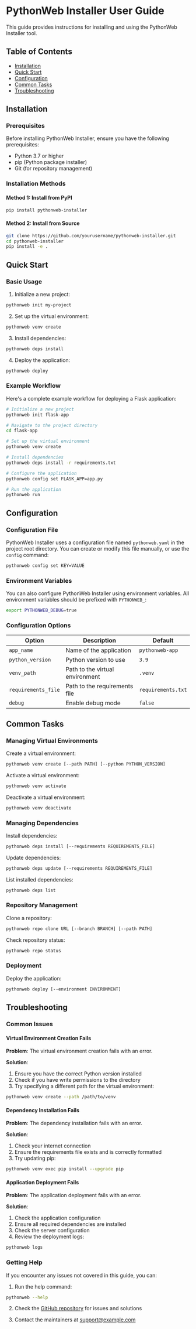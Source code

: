 # PythonWeb Installer User Guide

This guide provides instructions for installing and using the PythonWeb Installer tool.

## Table of Contents

- [Installation](#installation)
- [Quick Start](#quick-start)
- [Configuration](#configuration)
- [Common Tasks](#common-tasks)
- [Troubleshooting](#troubleshooting)

## Installation

### Prerequisites

Before installing PythonWeb Installer, ensure you have the following prerequisites:

- Python 3.7 or higher
- pip (Python package installer)
- Git (for repository management)

### Installation Methods

#### Method 1: Install from PyPI

```bash
pip install pythonweb-installer
```

#### Method 2: Install from Source

```bash
git clone https://github.com/yourusername/pythonweb-installer.git
cd pythonweb-installer
pip install -e .
```

## Quick Start

### Basic Usage

1. Initialize a new project:

```bash
pythonweb init my-project
```

2. Set up the virtual environment:

```bash
pythonweb venv create
```

3. Install dependencies:

```bash
pythonweb deps install
```

4. Deploy the application:

```bash
pythonweb deploy
```

### Example Workflow

Here's a complete example workflow for deploying a Flask application:

```bash
# Initialize a new project
pythonweb init flask-app

# Navigate to the project directory
cd flask-app

# Set up the virtual environment
pythonweb venv create

# Install dependencies
pythonweb deps install -r requirements.txt

# Configure the application
pythonweb config set FLASK_APP=app.py

# Run the application
pythonweb run
```

## Configuration

### Configuration File

PythonWeb Installer uses a configuration file named `pythonweb.yaml` in the project root directory. You can create or modify this file manually, or use the `config` command:

```bash
pythonweb config set KEY=VALUE
```

### Environment Variables

You can also configure PythonWeb Installer using environment variables. All environment variables should be prefixed with `PYTHONWEB_`:

```bash
export PYTHONWEB_DEBUG=true
```

### Configuration Options

| Option | Description | Default |
|--------|-------------|---------|
| `app_name` | Name of the application | `pythonweb-app` |
| `python_version` | Python version to use | `3.9` |
| `venv_path` | Path to the virtual environment | `.venv` |
| `requirements_file` | Path to the requirements file | `requirements.txt` |
| `debug` | Enable debug mode | `false` |

## Common Tasks

### Managing Virtual Environments

Create a virtual environment:

```bash
pythonweb venv create [--path PATH] [--python PYTHON_VERSION]
```

Activate a virtual environment:

```bash
pythonweb venv activate
```

Deactivate a virtual environment:

```bash
pythonweb venv deactivate
```

### Managing Dependencies

Install dependencies:

```bash
pythonweb deps install [--requirements REQUIREMENTS_FILE]
```

Update dependencies:

```bash
pythonweb deps update [--requirements REQUIREMENTS_FILE]
```

List installed dependencies:

```bash
pythonweb deps list
```

### Repository Management

Clone a repository:

```bash
pythonweb repo clone URL [--branch BRANCH] [--path PATH]
```

Check repository status:

```bash
pythonweb repo status
```

### Deployment

Deploy the application:

```bash
pythonweb deploy [--environment ENVIRONMENT]
```

## Troubleshooting

### Common Issues

#### Virtual Environment Creation Fails

**Problem**: The virtual environment creation fails with an error.

**Solution**: 
1. Ensure you have the correct Python version installed
2. Check if you have write permissions to the directory
3. Try specifying a different path for the virtual environment:

```bash
pythonweb venv create --path /path/to/venv
```

#### Dependency Installation Fails

**Problem**: The dependency installation fails with an error.

**Solution**:
1. Check your internet connection
2. Ensure the requirements file exists and is correctly formatted
3. Try updating pip:

```bash
pythonweb venv exec pip install --upgrade pip
```

#### Application Deployment Fails

**Problem**: The application deployment fails with an error.

**Solution**:
1. Check the application configuration
2. Ensure all required dependencies are installed
3. Check the server configuration
4. Review the deployment logs:

```bash
pythonweb logs
```

### Getting Help

If you encounter any issues not covered in this guide, you can:

1. Run the help command:

```bash
pythonweb --help
```

2. Check the [GitHub repository](https://github.com/yourusername/pythonweb-installer) for issues and solutions

3. Contact the maintainers at support@example.com
